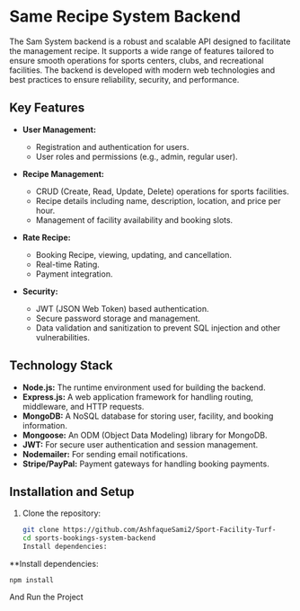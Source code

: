 # Same Recipe  System Backend

The Sam  System backend is a robust and scalable API designed to facilitate the management recipe. It supports a wide range of features tailored to ensure smooth operations for sports centers, clubs, and recreational facilities. The backend is developed with modern web technologies and best practices to ensure reliability, security, and performance.

## Key Features

- **User Management:**
  - Registration and authentication for users.
  - User roles and permissions (e.g., admin, regular user).

- **Recipe Management:**
  - CRUD (Create, Read, Update, Delete) operations for sports facilities.
  - Recipe details including name, description, location, and price per hour.
  - Management of facility availability and booking slots.

- **Rate Recipe:**
  - Booking Recipe, viewing, updating, and cancellation.
  - Real-time Rating.
  - Payment integration.

- **Security:**
  - JWT (JSON Web Token) based authentication.
  - Secure password storage and management.
  - Data validation and sanitization to prevent SQL injection and other vulnerabilities.



## Technology Stack

- **Node.js:** The runtime environment used for building the backend.
- **Express.js:** A web application framework for handling routing, middleware, and HTTP requests.
- **MongoDB:** A NoSQL database for storing user, facility, and booking information.
- **Mongoose:** An ODM (Object Data Modeling) library for MongoDB.
- **JWT:** For secure user authentication and session management.
- **Nodemailer:** For sending email notifications.
- **Stripe/PayPal:** Payment gateways for handling booking payments.

## Installation and Setup

1. Clone the repository:
   ```sh 
   git clone https://github.com/AshfaqueSami2/Sport-Facility-Turf-
   cd sports-bookings-system-backend
   Install dependencies:

**Install dependencies:
```
npm install
```
And Run the Project 
